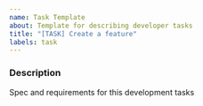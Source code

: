 ```yaml
---
name: Task Template
about: Template for describing developer tasks
title: "[TASK] Create a feature"
labels: task
---
```


### Description

Spec and requirements for this development tasks
